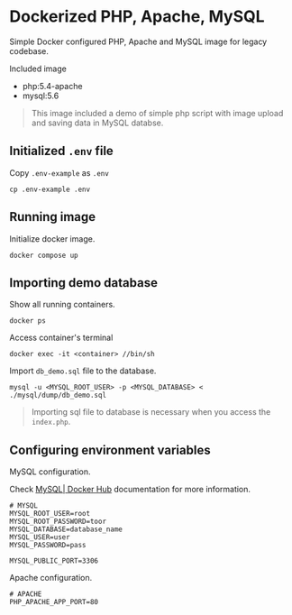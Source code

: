 

# Dockerized PHP, Apache, MySQL
Simple Docker configured PHP, Apache and MySQL image for legacy codebase.

Included image
- php:5.4-apache
- mysql:5.6

> This image included a demo of simple php script with image upload and saving data in MySQL databse.


## Initialized `.env` file

Copy `.env-example` as `.env`
```console
cp .env-example .env
```

## Running image


Initialize docker image.

```console
docker compose up
```


## Importing demo database

Show all running containers.
```console
docker ps
```

Access container's terminal

```console
docker exec -it <container> //bin/sh
```

Import `db_demo.sql` file to the database.
```console
mysql -u <MYSQL_ROOT_USER> -p <MYSQL_DATABASE> < ./mysql/dump/db_demo.sql
```

> Importing sql file to database is necessary when you access the `index.php`.


## Configuring environment variables

MySQL configuration.

Check [MySQL| Docker Hub](https://hub.docker.com/_/mysql/) documentation for more information.
```
# MYSQL 
MYSQL_ROOT_USER=root
MYSQL_ROOT_PASSWORD=toor
MYSQL_DATABASE=database_name
MYSQL_USER=user 
MYSQL_PASSWORD=pass

MYSQL_PUBLIC_PORT=3306

```


Apache configuration.
```console
# APACHE
PHP_APACHE_APP_PORT=80
```
